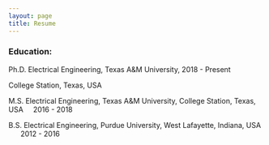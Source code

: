 ```yaml
---
layout: page
title: Resume
---
```



### Education:
Ph.D.  Electrical Engineering, Texas A&M University,   2018 -  Present <br>

College Station, Texas, USA  

M.S.   Electrical Engineering, Texas A&M University, College Station, Texas, USA   &nbsp;&nbsp;&nbsp;  2016 -  2018 <br>

B.S.   Electrical Engineering, Purdue University, West Lafayette, Indiana, USA   &nbsp;&nbsp;&nbsp;&nbsp;&nbsp; 2012 - 2016 <br>

